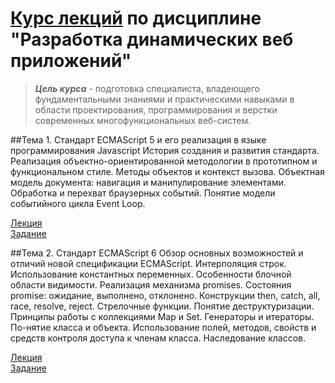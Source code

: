 # [Курс лекций](https://makshladki.github.io/DDWA/dist/index.html "Курс лекций") по дисциплине "Разработка динамических веб приложений"


>***Цель курса*** - подготовка специалиста, владеющего фундаментальными знаниями и практическими навыками в области проектирования, программирования и верстки современных многофункциональных веб-систем. 

##Тема 1. Стандарт ECMAScript 5 и его реализация в языке программирования Javascript
История создания и развития стандарта. Реализация объектно-ориентированной методологии в прототипном и функциональном стиле. Методы объектов и контекст вызова. Объектная модель документа: навигация и манипулирование элементами. Обработка и перехват браузерных событий. Понятие модели событийного цикла Event Loop. 

[Лекция](https://makshladki.github.io/DDWA/dist/lecture/ECMAScript_5/index.html "Лекция")  
[Задание](https://makshladki.github.io/DDWA/dist/task/ECMAScript_5/ECMAScript_5.pdf "Задание")  
  
  
##Тема 2. Стандарт ECMAScript 6 
Обзор основных возможностей и отличий новой спецификации ECMAScript. Интерполяция строк. Использование константных переменных. Особенности блочной области видимости. Реализация механизма promises. Состояния promise: ожидание, выполнено, отклонено. Конструкции then, catch, all, race, resolve, reject. Стрелочные функции. Понятие деструктуризации. Принципы работы с коллекциями Map и Set. Генераторы и итераторы. По-нятие класса и объекта. Использование полей, методов, свойств и средств контроля доступа к членам класса. Наследование классов.

[Лекция](https://makshladki.github.io/DDWA/dist/lecture/ECMAScript_6/index.html "Лекция")  
[Задание](https://makshladki.github.io/DDWA/dist/task/ECMAScript_6/ECMAScript_6.pdf "Задание")

